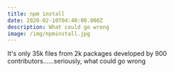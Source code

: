 ```yaml
---
title: npm install
date: 2020-02-10T04:40:00.000Z
description: What could go wrong
image: /img/npminstall.jpg
---
```

It's only 35k files from 2k packages developed by 900 contributors......seriously, what could go wrong
